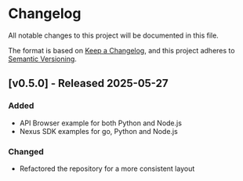 # Changelog

All notable changes to this project will be documented in this file.

The format is based on [Keep a Changelog](https://keepachangelog.com/en/1.1.0/),
and this project adheres to [Semantic Versioning](https://semver.org/spec/v2.0.0.html).

## [v0.5.0] - Released 2025-05-27

### Added

- API Browser example for both Python and Node.js
- Nexus SDK examples for go, Python and Node.js

### Changed

- Refactored the repository for a more consistent layout
